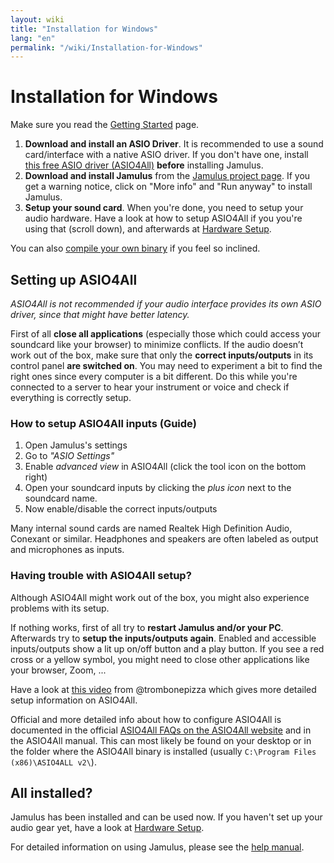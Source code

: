 ```yaml
---
layout: wiki
title: "Installation for Windows"
lang: "en"
permalink: "/wiki/Installation-for-Windows"
---
```


# Installation for Windows
Make sure you read the [Getting Started](Getting-Started) page.
1. **Download and install an ASIO Driver**. It is recommended to use a sound card/interface with a native ASIO driver. If you don't have one, install [this free ASIO driver (ASIO4All)](http://www.asio4all.org)  **before** installing Jamulus.
1. **Download and install Jamulus** from the [Jamulus project page](https://sourceforge.net/projects/llcon/files/). If you get a warning notice, click on "More info" and "Run anyway" to install Jamulus.
1. **Setup your sound card**. When you're done, you need to setup your audio hardware. Have a look at how to setup ASIO4All if you you're using that (scroll down), and afterwards at [Hardware Setup](Hardware-Setup).

You can also [compile your own binary](Compiling) if you feel so inclined.

## Setting up ASIO4All
*ASIO4All is not recommended if your audio interface provides its own ASIO driver, since that might have better latency.*

First of all **close all applications** (especially those which could access your soundcard like your browser) to minimize conflicts. If the audio doesn’t work out of the box, make sure that only the **correct inputs/outputs** in its control panel **are switched on**.
You may need to experiment a bit to find the right ones since every computer is a bit different. Do this while you're connected to a server to hear your instrument or voice and check if everything is correctly setup.

### How to setup ASIO4All inputs (Guide)

1. Open Jamulus's settings
1. Go to _"ASIO Settings"_
1. Enable _advanced view_ in ASIO4All (click the tool icon on the bottom right)
1. Open your soundcard inputs by clicking the _plus icon_ next to the soundcard name.
1. Now enable/disable the correct inputs/outputs

Many internal sound cards are named Realtek High Definition Audio, Conexant or similar.
Headphones and speakers are often labeled as output and microphones as inputs.

### Having trouble with ASIO4All setup?

Although ASIO4All might work out of the box, you might also experience problems with its setup.

If nothing works, first of all try to **restart Jamulus and/or your PC**.
Afterwards try to **setup the inputs/outputs again**. Enabled and accessible inputs/outputs show a lit up on/off button and a play button. If you see a red cross or a yellow symbol, you might need to close other applications like your browser, Zoom, ...

Have a look at [this video](https://youtu.be/_GzOsitVgLI) from @trombonepizza which gives more detailed setup information on ASIO4All.

Official and more detailed info about how to configure ASIO4All is documented in the official [ASIO4All FAQs on the ASIO4All website](http://www.asio4all.org/faq.html) and in the ASIO4All manual. This can most likely be found on your desktop or in the folder where the ASIO4All binary is installed (usually `C:\Program Files (x86)\ASIO4ALL v2\`).

## All installed?
Jamulus has been installed and can be used now. If you haven't set up your audio gear yet, have a look at [Hardware Setup](Hardware-Setup).

For detailed information on using Jamulus, please see the [help manual](https://github.com/corrados/jamulus/blob/master/src/res/homepage/manual.md).
